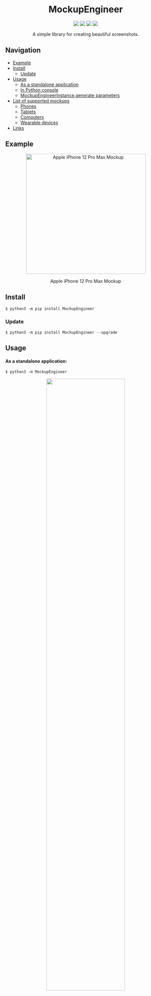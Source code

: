 <div align="center">
  <h1>MockupEngineer</h1>
  <p>
    <img src="https://img.shields.io/pypi/dm/MockupEngineer">
    <img src="https://img.shields.io/pypi/v/MockupEngineer?label=version">
    <img src="https://img.shields.io/pypi/l/MockupEngineer">
    <img src="https://img.shields.io/github/repo-size/ulbwazhine/MockupEngineer">
  </p>
  <p>A simple library for creating beautiful screenshots.</p>
</div>

## Navigation
* [Example](https://github.com/ulbwazhine/MockupEngineer#example)
* [Install](https://github.com/ulbwazhine/MockupEngineer#install)
  * [Update](https://github.com/ulbwazhine/MockupEngineer#update)
* [Usage](https://github.com/ulbwazhine/MockupEngineer#usage)
  * [As a standalone application](https://github.com/ulbwazhine/MockupEngineer#as-a-standalone-application)
  * [In Python console](https://github.com/ulbwazhine/MockupEngineer#in-python-console)
  * [MockupEngineerInstance.generate parameters](https://github.com/ulbwazhine/MockupEngineer#mockupengineerinstancegenerate-parameters)
* [List of supported mockups](https://github.com/ulbwazhine/MockupEngineer#list-of-supported-mockups)
  * [Phones](https://github.com/ulbwazhine/MockupEngineer#phones)
  * [Tablets](https://github.com/ulbwazhine/MockupEngineer#tablets)
  * [Computers](https://github.com/ulbwazhine/MockupEngineer#computers)
  * [Wearable devices](https://github.com/ulbwazhine/MockupEngineer#wearable-devices)
* [Links](https://github.com/ulbwazhine/MockupEngineer#links)

## Example

<div align="center">
  <img width="375px" src="https://raw.githubusercontent.com/ulbwazhine/MockupEngineer/main/MockupEngineer/templates/iphone12promax/example.png" alt="Apple iPhone 12 Pro Max Mockup">
  <p>Apple iPhone 12 Pro Max Mockup</p>
</div>

## Install
```console
$ python3 -m pip install MockupEngineer
```

### Update
```console
$ python3 -m pip install MockupEngineer --upgrade
```

## Usage

#### As a standalone application:
```console
$ python3 -m MockupEngineer
```

<div align="center">
  <img width="70%" src="https://raw.githubusercontent.com/ulbwazhine/MockupEngineer/main/MockupEngineer/templates/console_example.jpeg" alt="">
</div>

#### In Python console:

```python
from MockupEngineer import MockupEngineerInstance

mockup = MockupEngineerInstance()

mockup.generate(template=mockup.templates[0],
                screenshot_path='/path/to/screenshot',
                color=mockup.templates[0].colors[0].color)
```

```console
>>> /path/to/mockup
```

#### `MockupEngineerInstance.generate` parameters:
   * `template`: *Template* — Device template model, must be passed from *MockupEngineerInstance.templates* or *MockupEngineerInstance.get_templates()*.
   * `screenshot_path`: *str* — Absolute path to the image in **JPG, PNG format**.
   * `color`: *Optional[str]* — Optional parameter, force device color. Must be passed according to *Template.colors[**n**].color*
   * `orientation`: *str* — Optional parameter, force device orientation. Must be *landscape* or *portrait*.
   * `external_storage`: *Optional[bool]* — Optional parameter, true if you need to upload mockup on [TemporaryStorage](https://github.com/ulbwazhine/TemporaryStorage) (0x0.st etc)

## List of supported mockups

Full list of all currently supported mockups

### Phones

* [Samsung Galaxy S20](https://raw.githubusercontent.com/ulbwazhine/MockupEngineer/main/MockupEngineer/templates/galaxys20/preview.png) (2020) [1440 x 3200] 
  * *Cloud Blue*
  * *Cosmic Grey*
  * *Pink*

* [Samsung Galaxy S20 Ultra](https://raw.githubusercontent.com/ulbwazhine/MockupEngineer/main/MockupEngineer/templates/galaxys20ultra/preview.png) (2020) [1440 x 3200] 
  * *Cosmic Black*
  * *Cosmic Grey*

* [Apple iPhone 12](https://raw.githubusercontent.com/ulbwazhine/MockupEngineer/main/MockupEngineer/templates/iphone12/preview.png) (2020) [1170 x 2532] 
  * *Black*
  * *Blue*
  * *Green*
  * *Product Red*
  * *White*

* [Apple iPhone 12 Mini](https://raw.githubusercontent.com/ulbwazhine/MockupEngineer/main/MockupEngineer/templates/iphone12mini/preview.png) (2020) [1080 x 2340] 
  * *Black*
  * *Blue*
  * *Green*
  * *Product Red*
  * *White*

* [Apple iPhone 12 Pro](https://raw.githubusercontent.com/ulbwazhine/MockupEngineer/main/MockupEngineer/templates/iphone12pro/preview.png) (2020) [1170 x 2532] 
  * *Gold*
  * *Graphite*
  * *Pacific Blue*
  * *Silver*

* [Apple iPhone 12 Pro Max](https://raw.githubusercontent.com/ulbwazhine/MockupEngineer/main/MockupEngineer/templates/iphone12promax/preview.png) (2020) [1284 x 2778] 
  * *Gold*
  * *Graphite*
  * *Pacific Blue*
  * *Silver*

* [Apple iPhone SE](https://raw.githubusercontent.com/ulbwazhine/MockupEngineer/main/MockupEngineer/templates/iphonese2020/preview.png) (2020) [750 x 1334] 
  * *Black*
  * *Product Red*
  * *White*

* [Apple iPhone Xr](https://raw.githubusercontent.com/ulbwazhine/MockupEngineer/main/MockupEngineer/templates/iphonexr/preview.png) (2018) [828 x 1792] 
  * *Blue*
  * *Coral*
  * *Product Red*
  * *Silver*
  * *Space Gray*
  * *Yellow*

* [Apple iPhone Xs](https://raw.githubusercontent.com/ulbwazhine/MockupEngineer/main/MockupEngineer/templates/iphonexs/preview.png) (2019) [1125 x 2436] 
  * *Gold*
  * *Silver*
  * *Space Gray*

* [Apple iPhone Xs Max](https://raw.githubusercontent.com/ulbwazhine/MockupEngineer/main/MockupEngineer/templates/iphonexsmax/preview.png) (2019) [1242 x 2688] 
  * *Gold*
  * *Silver*
  * *Space Gray*

* [Google Pixel](https://raw.githubusercontent.com/ulbwazhine/MockupEngineer/main/MockupEngineer/templates/pixel/preview.png) (2016) [1080 x 1920] 
  * *Quite Black*
  * *Really Blue*
  * *Very Silver*

* [Google Pixel 4](https://raw.githubusercontent.com/ulbwazhine/MockupEngineer/main/MockupEngineer/templates/pixel4/preview.png) (2019) [1080 x 2280] 
  * *Just Black*
  * *Clearly White*
  * *Oh So Orange*

* [Google Pixel 4 XL](https://raw.githubusercontent.com/ulbwazhine/MockupEngineer/main/MockupEngineer/templates/pixel4xl/preview.png) (2019) [1440 x 3040] 
  * *Just Black*
  * *Clearly White*
  * *Oh So Orange*

* [Google Pixel 5](https://raw.githubusercontent.com/ulbwazhine/MockupEngineer/main/MockupEngineer/templates/pixel5/preview.png) (2020) [1080 x 2340] 
  * *Just Black*
  * *Sorta Sage*

### Computers

* [Apple iMac 21"](https://raw.githubusercontent.com/ulbwazhine/MockupEngineer/main/MockupEngineer/templates/imac212015/preview.png) (2015) [4096 x 2304] 
  * *Silver*

* [Apple MacBook 12"](https://raw.githubusercontent.com/ulbwazhine/MockupEngineer/main/MockupEngineer/templates/macbook122016/preview.png) (2016) [2304 x 1440] 
  * *Space Gray*
  * *Gold*

* [Apple MacBook Pro 13"](https://raw.githubusercontent.com/ulbwazhine/MockupEngineer/main/MockupEngineer/templates/macbookpro132015/preview.png) (2015) [2560 x 1600] 
  * *Silver*

* [Apple MacBook Pro 15"](https://raw.githubusercontent.com/ulbwazhine/MockupEngineer/main/MockupEngineer/templates/macbookpro152015/preview.png) (2015) [2880 x 1800] 
  * *Silver*

* [Apple MacBook Pro 16"](https://raw.githubusercontent.com/ulbwazhine/MockupEngineer/main/MockupEngineer/templates/macbookpro162019/preview.png) (2019) [3072 x 1920] 
  * *Space Gray*

* [Apple MacBook Pro 16"](https://raw.githubusercontent.com/ulbwazhine/MockupEngineer/main/MockupEngineer/templates/macbookpro162021/preview.png) (2021) [3456 x 2234] 
  * *Silver*
  * *Space Gray*

* [Google Pixelbook Go](https://raw.githubusercontent.com/ulbwazhine/MockupEngineer/main/MockupEngineer/templates/pixelbookgo/preview.png) (2019) [1920 x 1080] 
  * *Just Black*

* [Apple Pro Display XDR](https://raw.githubusercontent.com/ulbwazhine/MockupEngineer/main/MockupEngineer/templates/prodisplayxdr/preview.png) (2019) [6016 x 3384] 
  * *Silver*

### Tablets

* [Apple iPad 9](https://raw.githubusercontent.com/ulbwazhine/MockupEngineer/main/MockupEngineer/templates/ipad9/preview.png) (2021) [2160 x 1620] 
  * *Gold*
  * *Silver*
  * *Space Gray*

* [Apple iPad Air 4](https://raw.githubusercontent.com/ulbwazhine/MockupEngineer/main/MockupEngineer/templates/ipadair4/preview.png) (2020) [2360 x 1640] 
  * *Green*
  * *Rose Gold*
  * *Silver*
  * *Sky Blue*
  * *Space Gray*

* [Apple iPad Mini 5](https://raw.githubusercontent.com/ulbwazhine/MockupEngineer/main/MockupEngineer/templates/ipadmini5/preview.png) (2021) [2048 x 1536] 
  * *Gold*
  * *Silver*
  * *Space Gray*

* [Apple iPad Pro 4 11"](https://raw.githubusercontent.com/ulbwazhine/MockupEngineer/main/MockupEngineer/templates/ipadpro114/preview.png) (2020) [2388 x 1668] 
  * *Silver*
  * *Space Gray*

* [Apple iPad Pro 4 12.9"](https://raw.githubusercontent.com/ulbwazhine/MockupEngineer/main/MockupEngineer/templates/ipadpro134/preview.png) (2020) [2732 x 2048] 
  * *Silver*
  * *Space Gray*

### Wearable devices

* [Apple Watch Series 6 44mm](https://raw.githubusercontent.com/ulbwazhine/MockupEngineer/main/MockupEngineer/templates/watchseries644mm/preview.png) (2020) [368 x 448] 
  * *Aluminum Case - Blue*
  * *Aluminum Case - Gold*
  * *Aluminum Case - Space Gray*
  * *Aluminum Case - Silver*
  * *Aluminum Case - Product Red*
  * *Titanium Case - Light*
  * *Titanium Case - Dark*
  * *Stainless Steel Case - Gold*
  * *Stainless Steel Case - Graphite*
  * *Stainless Steel Case - Silver*

You can help the project by adding support for new mockups by contributing on [GitHub](https://github.com/ulbwazhine/MockupEngineer).

## Links
[<img src="https://raw.githubusercontent.com/ulbwa/ulbwa/main/static/badges/author.svg" height="30"/>](https://ulbwa.github.io)
[<img src="https://raw.githubusercontent.com/ulbwa/ulbwa/main/static/badges/github.svg" height="30"/>](https://github.com/ulbwazhine/MockupEngineer)
[<img src="https://raw.githubusercontent.com/ulbwa/ulbwa/main/static/badges/pypi.svg" height="30"/>](https://pypi.org/project/MockupEngineer)
[<img src="https://raw.githubusercontent.com/ulbwa/ulbwa/main/static/badges/donate.svg" height="30"/>](https://ulbwa.github.io/go?to=donate)